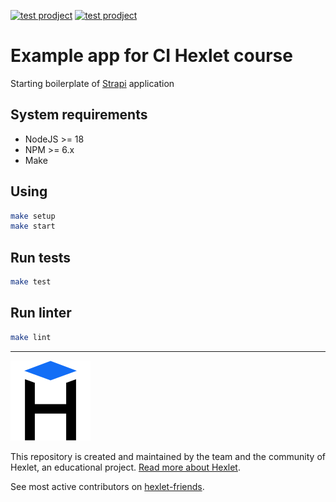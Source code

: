 [![test prodject](https://github.com/DramaLam/hexlet-ci-app/actions/workflows/test.yml/badge.svg)](https://github.com/DramaLam/hexlet-ci-app/actions/workflows/test.yml)
[![test prodject](https://github.com/DramaLam/hexlet-ci-app/actions/workflows/test.yml/badge.svg)](https://github.com/DramaLam/hexlet-ci-app/actions/workflows/test.yml)
# Example app for CI Hexlet course

Starting boilerplate of [Strapi](https://strapi.io/) application

## System requirements

* NodeJS >= 18
* NPM >= 6.x
* Make

## Using

```sh
make setup
make start
```

## Run tests

```sh
make test
```

## Run linter

```sh
make lint
```

---

[![Hexlet Ltd. logo](https://raw.githubusercontent.com/Hexlet/assets/master/images/hexlet_logo128.png)](https://hexlet.io/?utm_source=github&utm_medium=link&utm_campaign=hexlet-ci-app)

This repository is created and maintained by the team and the community of Hexlet, an educational project. [Read more about Hexlet](https://hexlet.io/?utm_source=github&utm_medium=link&utm_campaign=hexlet-ci-app).

See most active contributors on [hexlet-friends](https://friends.hexlet.io/).
